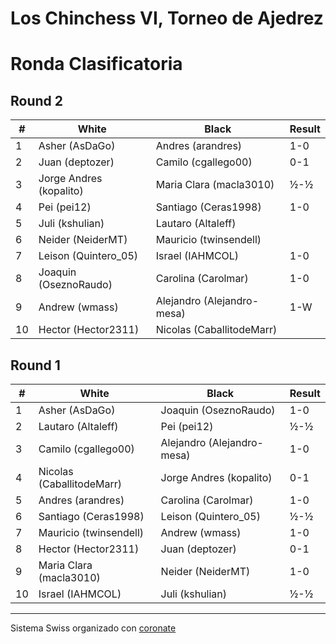# Los Chinchess VI, Torneo de Ajedrez
# Ronda Clasificatoria
 
## Round 2
|  # | White                   | Black                      | Result   |
|----|-------------------------|----------------------------|----------|
|  1 | Asher (AsDaGo)          | Andres (arandres)          |      1-0 |
|  2 | Juan (deptozer)         | Camilo (cgallego00)        |      0-1 |
|  3 | Jorge Andres (kopalito) | Maria Clara (macla3010)    |      ½-½ |
|  4 | Pei (pei12)             | Santiago (Ceras1998)       |      1-0 |
|  5 | Juli (kshulian)         | Lautaro (Altaleff)         |          |
|  6 | Neider (NeiderMT)       | Mauricio (twinsendell)     |          |
|  7 | Leison (Quintero_05)    | Israel (IAHMCOL)           |      1-0 |
|  8 | Joaquin (OseznoRaudo)   | Carolina (Carolmar)        |      1-0 |
|  9 | Andrew (wmass)          | Alejandro (Alejandro-mesa) |      1-W |
| 10 | Hector (Hector2311)     | Nicolas (CaballitodeMarr)  |          |

## Round 1

|  # | White                     | Black                      | Result |
|----|---------------------------|----------------------------|--------|
|  1 | Asher (AsDaGo)            | Joaquin (OseznoRaudo)      |    1-0 |
|  2 | Lautaro (Altaleff)        | Pei (pei12)                |    ½-½ |
|  3 | Camilo (cgallego00)       | Alejandro (Alejandro-mesa) |    1-0 |
|  4 | Nicolas (CaballitodeMarr) | Jorge Andres (kopalito)    |    0-1 |
|  5 | Andres (arandres)         | Carolina (Carolmar)        |    1-0 |
|  6 | Santiago (Ceras1998)      | Leison (Quintero_05)       |    ½-½ |
|  7 | Mauricio (twinsendell)    | Andrew (wmass)             |    1-0 |
|  8 | Hector (Hector2311)       | Juan (deptozer)            |    0-1 |
|  9 | Maria Clara (macla3010)   | Neider (NeiderMT)          |    1-0 |
| 10 | Israel (IAHMCOL)          | Juli (kshulian)            |    ½-½ |

***

Sistema Swiss organizado con [coronate](https://coronate.netlify.app/)
